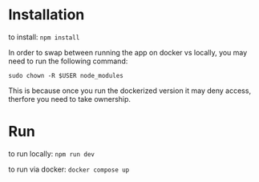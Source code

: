 # Installation

to install:
`npm install`

In order to swap between running the app on docker vs locally, you may need to run the following command:

`sudo chown -R $USER node_modules`

This is because once you run the dockerized version it may deny access, therfore you need to take ownership.

# Run

to run locally:
`npm run dev`

to run via docker:
`docker compose up`
